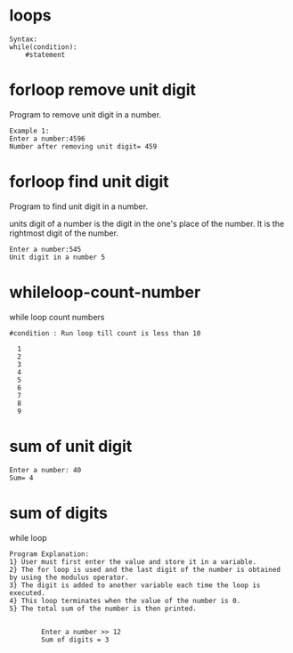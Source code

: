 # loops

    Syntax:
    while(condition):
        #statement

# forloop remove unit digit
Program to remove unit digit in a number.

    Example 1:
    Enter a number:4596 
    Number after removing unit digit= 459

# forloop find unit digit
Program to find unit digit in a number.

units digit of a number is the digit in the one's place of the number. It is the rightmost digit of the number.

    Enter a number:545
    Unit digit in a number 5
    

# whileloop-count-number
while loop count numbers

    #condition : Run loop till count is less than 10

      1
      2
      3
      4
      5
      6
      7
      8
      9

#  sum of unit digit
    Enter a number: 40
    Sum= 4
# sum of digits
while loop

    Program Explanation:
    1} User must first enter the value and store it in a variable.
    2} The for loop is used and the last digit of the number is obtained by using the modulus operator.
    3} The digit is added to another variable each time the loop is executed.
    4} This loop terminates when the value of the number is 0.
    5} The total sum of the number is then printed.
    
        
            Enter a number >> 12
            Sum of digits = 3
        





